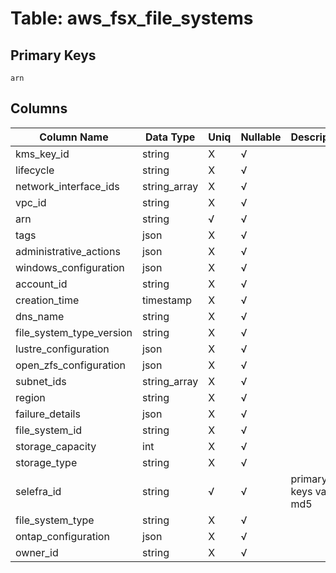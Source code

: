 # Table: aws_fsx_file_systems

## Primary Keys 

```
arn
```


## Columns 

|  Column Name   |  Data Type  | Uniq | Nullable | Description | 
|  ----  | ----  | ----  | ----  | ---- | 
| kms_key_id | string | X | √ |  | 
| lifecycle | string | X | √ |  | 
| network_interface_ids | string_array | X | √ |  | 
| vpc_id | string | X | √ |  | 
| arn | string | √ | √ |  | 
| tags | json | X | √ |  | 
| administrative_actions | json | X | √ |  | 
| windows_configuration | json | X | √ |  | 
| account_id | string | X | √ |  | 
| creation_time | timestamp | X | √ |  | 
| dns_name | string | X | √ |  | 
| file_system_type_version | string | X | √ |  | 
| lustre_configuration | json | X | √ |  | 
| open_zfs_configuration | json | X | √ |  | 
| subnet_ids | string_array | X | √ |  | 
| region | string | X | √ |  | 
| failure_details | json | X | √ |  | 
| file_system_id | string | X | √ |  | 
| storage_capacity | int | X | √ |  | 
| storage_type | string | X | √ |  | 
| selefra_id | string | √ | √ | primary keys value md5 | 
| file_system_type | string | X | √ |  | 
| ontap_configuration | json | X | √ |  | 
| owner_id | string | X | √ |  | 


